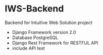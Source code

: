 # IWS-Backend
Backend for Intuitive Web Solution project
- Django Framework version 2.0
- Database PostgreSQL
- Django Rest Framework for RESTFUL API
- include API test
